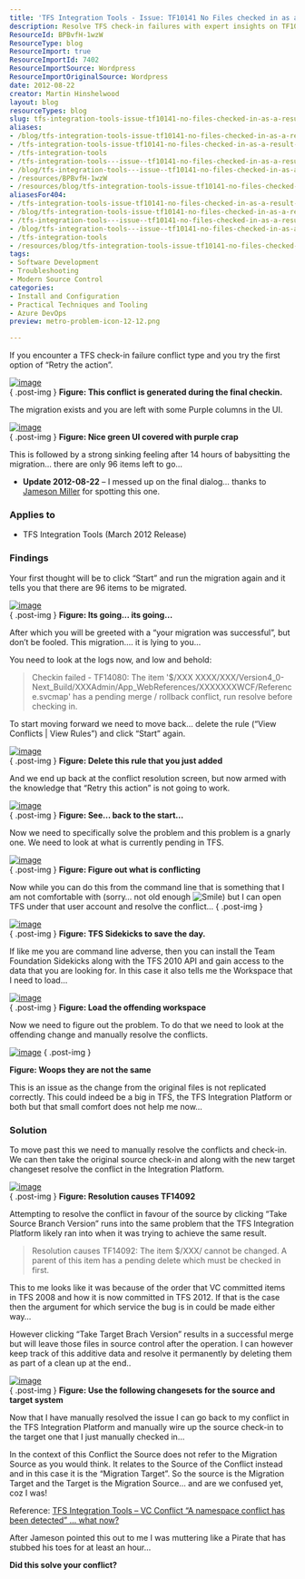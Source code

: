 ```yaml
---
title: 'TFS Integration Tools - Issue: TF10141 No Files checked in as a result of a TFS check-in failure'
description: Resolve TFS check-in failures with expert insights on TF10141. Learn to troubleshoot conflicts and ensure successful migrations in your projects.
ResourceId: BPBvfH-1wzW
ResourceType: blog
ResourceImport: true
ResourceImportId: 7402
ResourceImportSource: Wordpress
ResourceImportOriginalSource: Wordpress
date: 2012-08-22
creator: Martin Hinshelwood
layout: blog
resourceTypes: blog
slug: tfs-integration-tools-issue-tf10141-no-files-checked-in-as-a-result-of-a-tfs-check-in-failure
aliases:
- /blog/tfs-integration-tools-issue-tf10141-no-files-checked-in-as-a-result-of-a-tfs-check-in-failure
- /tfs-integration-tools-issue-tf10141-no-files-checked-in-as-a-result-of-a-tfs-check-in-failure
- /tfs-integration-tools
- /tfs-integration-tools---issue--tf10141-no-files-checked-in-as-a-result-of-a-tfs-check-in-failure
- /blog/tfs-integration-tools---issue--tf10141-no-files-checked-in-as-a-result-of-a-tfs-check-in-failure
- /resources/BPBvfH-1wzW
- /resources/blog/tfs-integration-tools-issue-tf10141-no-files-checked-in-as-a-result-of-a-tfs-check-in-failure
aliasesFor404:
- /tfs-integration-tools-issue-tf10141-no-files-checked-in-as-a-result-of-a-tfs-check-in-failure
- /blog/tfs-integration-tools-issue-tf10141-no-files-checked-in-as-a-result-of-a-tfs-check-in-failure
- /tfs-integration-tools---issue--tf10141-no-files-checked-in-as-a-result-of-a-tfs-check-in-failure
- /blog/tfs-integration-tools---issue--tf10141-no-files-checked-in-as-a-result-of-a-tfs-check-in-failure
- /tfs-integration-tools
- /resources/blog/tfs-integration-tools-issue-tf10141-no-files-checked-in-as-a-result-of-a-tfs-check-in-failure
tags:
- Software Development
- Troubleshooting
- Modern Source Control
categories:
- Install and Configuration
- Practical Techniques and Tooling
- Azure DevOps
preview: metro-problem-icon-12-12.png

---
```

If you encounter a TFS check-in failure conflict type and you try the first option of “Retry the action”.

[![image](images/image_thumb66-1-1.png "image")](http://blog.hinshelwood.com/files/2012/08/image66.png)  
{ .post-img }
**Figure: This conflict is generated during the final checkin.**

The migration exists and you are left with some Purple columns in the UI.

[![image](images/image_thumb67-2-2.png "image")](http://blog.hinshelwood.com/files/2012/08/image67.png)  
{ .post-img }
**Figure: Nice green UI covered with purple crap**

This is followed by a strong sinking feeling after 14 hours of babysitting the migration… there are only 96 items left to go…

- **Update 2012-08-22** – I messed up on the final dialog… thanks to [Jameson Miller](http://www.linkedin.com/pub/jameson-miller/11/90a/257) for spotting this one.

### Applies to

- TFS Integration Tools (March 2012 Release)

### Findings

Your first thought will be to click “Start” and run the migration again and it tells you that there are 96 items to be migrated.

[![image](images/image_thumb68-3-3.png "image")](http://blog.hinshelwood.com/files/2012/08/image68.png)  
{ .post-img }
**Figure: Its going… its going…**

After which you will be greeted with a “your migration was successful”, but don’t be fooled. This migration…. it is lying to you…

You need to look at the logs now, and low and behold:

> Checkin failed - TF14080: The item '$/XXX XXXX/XXX/Version4_0-Next_Build/XXXAdmin/App_WebReferences/XXXXXXXWCF/Reference.svcmap' has a pending merge / rollback conflict, run resolve before checking in.

To start moving forward we need to move back… delete the rule (“View Conflicts | View Rules”) and click “Start” again.

[![image](images/image_thumb69-4-4.png "image")](http://blog.hinshelwood.com/files/2012/08/image69.png)  
{ .post-img }
**Figure: Delete this rule that you just added**

And we end up back at the conflict resolution screen, but now armed with the knowledge that “Retry this action” is not going to work.

[![image](images/image_thumb70-5-5.png "image")](http://blog.hinshelwood.com/files/2012/08/image70.png)  
{ .post-img }
**Figure: See… back to the start…**

Now we need to specifically solve the problem and this problem is a gnarly one. We need to look at what is currently pending in TFS.

[![image](images/image_thumb71-6-6.png "image")](http://blog.hinshelwood.com/files/2012/08/image71.png)  
{ .post-img }
**Figure: Figure out what is conflicting**

Now while you can do this from the command line that is something that I am not comfortable with (sorry… not old enough ![Smile](images/wlEmoticon-smile2-13-13.png)) but I can open TFS under that user account and resolve the conflict…
{ .post-img }

[![image](images/image_thumb72-7-7.png "image")](http://blog.hinshelwood.com/files/2012/08/image72.png)  
{ .post-img }
**Figure: TFS Sidekicks to save the day.**

If like me you are command line adverse, then you can install the Team Foundation Sidekicks along with the TFS 2010 API and gain access to the data that you are looking for. In this case it also tells me the Workspace that I need to load…

[![image](images/image_thumb73-8-8.png "image")](http://blog.hinshelwood.com/files/2012/08/image73.png)  
{ .post-img }
**Figure: Load the offending workspace**

Now we need to figure out the problem. To do that we need to look at the offending change and manually resolve the conflicts.

[![image](images/image_thumb74-9-9.png "image")](http://blog.hinshelwood.com/files/2012/08/image74.png)
{ .post-img }

**Figure: Woops they are not the same**

This is an issue as the change from the original files is not replicated correctly. This could indeed be a big in TFS, the TFS Integration Platform or both but that small comfort does not help me now…

### Solution

To move past this we need to manually resolve the conflicts and check-in. We can then take the original source check-in and along with the new target changeset resolve the conflict in the Integration Platform.

[![image](images/image_thumb75-10-10.png "image")](http://blog.hinshelwood.com/files/2012/08/image75.png)  
{ .post-img }
**Figure: Resolution causes TF14092**

Attempting to resolve the conflict in favour of the source by clicking “Take Source Branch Version” runs into the same problem that the TFS Integration Platform likely ran into when it was trying to achieve the same result.

> Resolution causes TF14092: The item $/XXX/ cannot be changed. A parent of this item has a pending delete which must be checked in first.

This to me looks like it was because of the order that VC committed items  in TFS 2008 and how it is now committed in TFS 2012. If that is the case then the argument for which service the bug is in could be made either way…

However clicking “Take Target Brach Version” results in a successful merge but will leave those files in source control after the operation. I can however keep track of this additive data and resolve it permanently by deleting them as part of a clean up at the end..

[![image](images/image_thumb76-11-11.png "image")](http://blog.hinshelwood.com/files/2012/08/image76.png)  
{ .post-img }
**Figure: Use the following changesets for the source and target system**

Now that I have manually resolved the issue I can go back to my conflict in the TFS Integration Platform and manually wire up the source check-in to the target one that I just manually checked in…

<warning>

In the context of this Conflict the Source does not refer to the Migration Source as you would think. It relates to the Source of the Conflict instead and in this case it is the “Migration Target”. So the source is the Migration Target and the Target is the Migration Source… and are we confused yet, coz I was!

Reference: [TFS Integration Tools – VC Conflict “A namespace conflict has been detected” … what now?](http://blogs.msdn.com/b/willy-peter_schaub/archive/2012/04/10/tfs-integration-tools-vc-conflict-a-namespace-conflict-has-been-detected-what-now.aspx)

After Jameson pointed this out to me I was muttering like a Pirate that has stubbed his toes for at least an hour…

<warning>

**Did this solve your conflict?**
